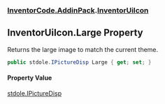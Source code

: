 ### [InventorCode.AddinPack](InventorCode.AddinPack.md 'InventorCode.AddinPack').[InventorUiIcon](InventorCode.AddinPack.InventorUiIcon.md 'InventorCode.AddinPack.InventorUiIcon')

## InventorUiIcon.Large Property

Returns the large image to match the current theme.

```csharp
public stdole.IPictureDisp Large { get; set; }
```

#### Property Value
[stdole.IPictureDisp](https://docs.microsoft.com/en-us/dotnet/api/stdole.IPictureDisp 'stdole.IPictureDisp')